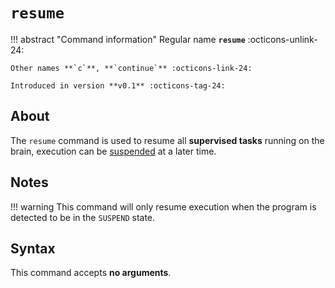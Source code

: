# `resume`

!!! abstract "Command information"
    Regular name **`resume`** :octicons-unlink-24:

    Other names **`c`**, **`continue`** :octicons-link-24:

    Introduced in version **v0.1** :octicons-tag-24:

## About

The `resume` command is used to resume all **supervised tasks** running on the brain, execution can be [suspended](./suspend.md) at a later time.

## Notes

!!! warning
    This command will only resume execution when the program is detected to be in the `SUSPEND` state.

## Syntax

This command accepts **no arguments**.